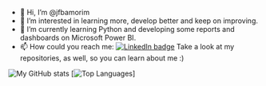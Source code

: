 - 👋 Hi, I’m @jfbamorim
- 👀 I’m interested in learning more, develop better and keep on improving.
- 🌱 I’m currently learning Python and developing some reports and dashboards on Microsoft Power BI. 
- 📫 How could you reach me: [![LinkedIn badge](https://img.shields.io/badge/-jfbamorim-blue?style=for-the-badge&logo=linkedin)](https://www.linkedin.com/in/jfbamorim)
Take a look at my repositories, as well, so you can learn about me :)

![My GitHub stats](https://github-readme-stats.vercel.app/api?username=jfbamorim&count_private=true&show_icons=true&theme=white&hide=contribs&hide_border=true)
[![Top Languages](https://github-readme-stats.vercel.app/api/top-langs/?username=jfbamorim&layout=compact&theme=white&hide_border=true)]

<!---
jfbamorim/jfbamorim is a ✨ special ✨ repository because its `README.md` (this file) appears on your GitHub profile.
You can click the Preview link to take a look at your changes.
--->

